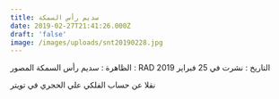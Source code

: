```yaml
---
title: سديم رأس السمكة
date: 2019-02-27T21:41:26.000Z
draft: 'false'
image: /images/uploads/snt20190228.jpg
---
```


الظاهرة : سديم رأس السمكة
المصور : RAD
التاريخ : نشرت في 25 فبراير 2019

نقلا عن حساب الفلكي علي الحجري في تويتر
